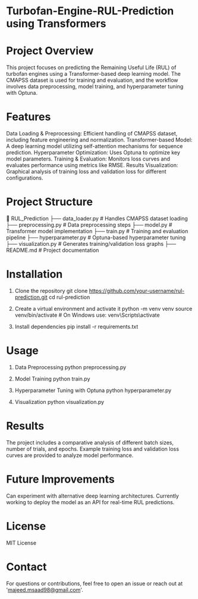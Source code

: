 # Turbofan-Engine-RUL-Prediction using Transformers

# Project Overview
This project focuses on predicting the Remaining Useful Life (RUL) of turbofan engines using a Transformer-based deep learning model. The CMAPSS dataset is used for training and evaluation, and the workflow involves data preprocessing, model training, and hyperparameter tuning with Optuna.

# Features
Data Loading & Preprocessing: Efficient handling of CMAPSS dataset, including feature engineering and normalization.
Transformer-based Model: A deep learning model utilizing self-attention mechanisms for sequence prediction.
Hyperparameter Optimization: Uses Optuna to optimize key model parameters.
Training & Evaluation: Monitors loss curves and evaluates performance using metrics like RMSE.
Results Visualization: Graphical analysis of training loss and validation loss for different configurations.

# Project Structure
📂 RUL_Prediction
├── data_loader.py       # Handles CMAPSS dataset loading
├── preprocessing.py     # Data preprocessing steps
├── model.py             # Transformer model implementation
├── train.py             # Training and evaluation pipeline
├── hyperparameter.py    # Optuna-based hyperparameter tuning
├── visualization.py     # Generates training/validation loss graphs
├── README.md            # Project documentation

# Installation
1. Clone the repository
git clone https://github.com/your-username/rul-prediction.git
cd rul-prediction

2. Create a virtual environment and activate it
python -m venv venv
source venv/bin/activate  # On Windows use: venv\Scripts\activate

3. Install dependencies
pip install -r requirements.txt

# Usage
1. Data Preprocessing
python preprocessing.py

3. Model Training
python train.py

3. Hyperparameter Tuning with Optuna
python hyperparameter.py

4. Visualization
python visualization.py

# Results
The project includes a comparative analysis of different batch sizes, number of trials, and epochs. Example training loss and validation loss curves are provided to analyze model performance.

# Future Improvements
Can experiment with alternative deep learning architectures.
Currently working to deploy the model as an API for real-time RUL predictions.

# License
MIT License

# Contact
For questions or contributions, feel free to open an issue or reach out at 'majeed.msaad98@gmail.com'.
